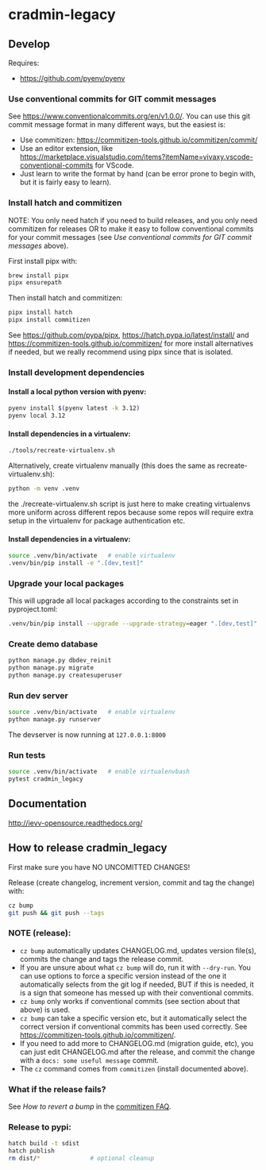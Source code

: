 # cradmin-legacy

## Develop

Requires:

- https://github.com/pyenv/pyenv

### Use conventional commits for GIT commit messages

See https://www.conventionalcommits.org/en/v1.0.0/.
You can use this git commit message format in many different ways, but the easiest is:

- Use commitizen: https://commitizen-tools.github.io/commitizen/commit/
- Use an editor extension, like https://marketplace.visualstudio.com/items?itemName=vivaxy.vscode-conventional-commits for VScode.
- Just learn to write the format by hand (can be error prone to begin with, but it is fairly easy to learn).

### Install hatch and commitizen

NOTE: You only need hatch if you need to build releases, and you
only need commitizen for releases OR to make it easy to follow
conventional commits for your commit messages
(see _Use conventional commits for GIT commit messages_ above).

First install pipx with:

```bash
brew install pipx
pipx ensurepath
```

Then install hatch and commitizen:

```bash
pipx install hatch
pipx install commitizen
```

See https://github.com/pypa/pipx, https://hatch.pypa.io/latest/install/
and https://commitizen-tools.github.io/commitizen/ for more install alternatives if
needed, but we really recommend using pipx since that is isolated.

### Install development dependencies

#### Install a local python version with pyenv:

```bash
pyenv install $(pyenv latest -k 3.12)
pyenv local 3.12
```

#### Install dependencies in a virtualenv:

```bash
./tools/recreate-virtualenv.sh
```

Alternatively, create virtualenv manually (this does the same as recreate-virtualenv.sh):

```bash
python -m venv .venv
```

the ./recreate-virtualenv.sh script is just here to make creating virtualenvs more uniform
across different repos because some repos will require extra setup in the virtualenv
for package authentication etc.

#### Install dependencies in a virtualenv:

```bash
source .venv/bin/activate   # enable virtualenv
.venv/bin/pip install -e ".[dev,test]"
```

### Upgrade your local packages

This will upgrade all local packages according to the constraints
set in pyproject.toml:

```bash
.venv/bin/pip install --upgrade --upgrade-strategy=eager ".[dev,test]"
```

### Create demo database

```bash
python manage.py dbdev_reinit
python manage.py migrate
python manage.py createsuperuser
```

### Run dev server

```bash
source .venv/bin/activate   # enable virtualenv
python manage.py runserver
```

The devserver is now running at `127.0.0.1:8000`

### Run tests

```bash
source .venv/bin/activate   # enable virtualenvbash
pytest cradmin_legacy
```

## Documentation

http://ievv-opensource.readthedocs.org/

## How to release cradmin_legacy

First make sure you have NO UNCOMITTED CHANGES!

Release (create changelog, increment version, commit and tag the change) with:

```bash
cz bump
git push && git push --tags
```

### NOTE (release):

- `cz bump` automatically updates CHANGELOG.md, updates version file(s), commits the change and tags the release commit.
- If you are unsure about what `cz bump` will do, run it with `--dry-run`. You can use
  options to force a specific version instead of the one it automatically selects
  from the git log if needed, BUT if this is needed, it is a sign that someone has messed
  up with their conventional commits.
- `cz bump` only works if conventional commits (see section about that above) is used.
- `cz bump` can take a specific version etc, but it automatically select the correct version
  if conventional commits has been used correctly. See https://commitizen-tools.github.io/commitizen/.
- If you need to add more to CHANGELOG.md (migration guide, etc), you can just edit
  CHANGELOG.md after the release, and commit the change with a `docs: some useful message`
  commit.
- The `cz` command comes from `commitizen` (install documented above).

### What if the release fails?

See _How to revert a bump_ in the [commitizen FAQ](https://commitizen-tools.github.io/commitizen/faq/#how-to-revert-a-bump).

### Release to pypi:

```bash
hatch build -t sdist
hatch publish
rm dist/*              # optional cleanup
```
